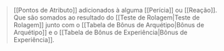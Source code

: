 > [[Pontos de Atributo]] adicionados à alguma [[Perícia]] ou [[Reação]]. Que são somados ao resultado do [[Teste de Rolagem|Teste de Rolagem]] junto com o [[Tabela de Bônus de Arquétipo|Bônus de Arquétipo]] e o [[Tabela de Bônus de Experiência|Bônus de Experiência]].